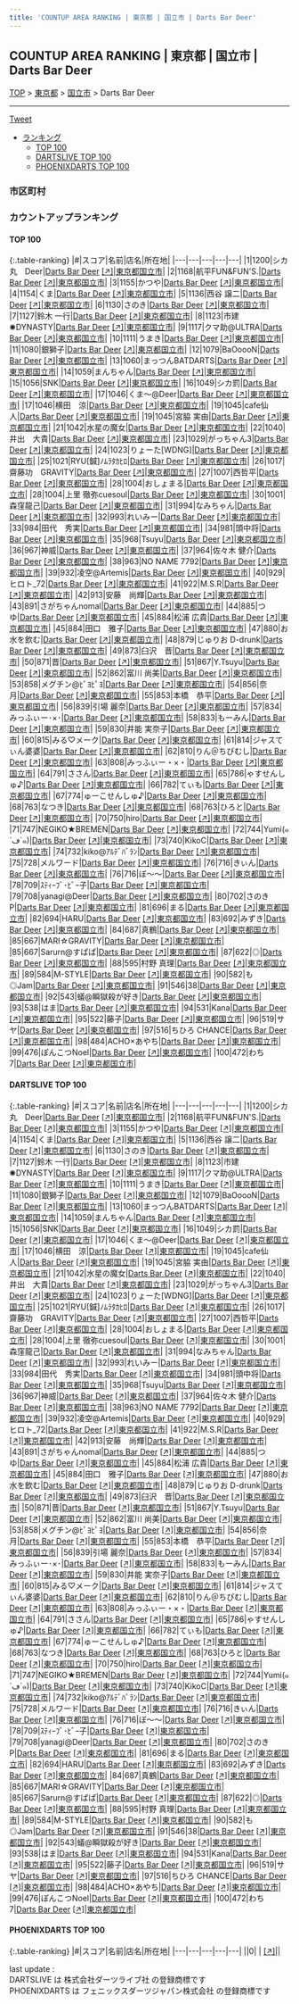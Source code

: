 ```yaml
---
title: 'COUNTUP AREA RANKING | 東京都 | 国立市 | Darts Bar Deer'
---
```

## COUNTUP AREA RANKING | 東京都 | 国立市 | Darts Bar Deer

[TOP](/darts/rank/) > [東京都](/darts/rank/東京都/) > [国立市](/darts/rank/東京都/国立市/) > Darts Bar Deer

___

<a href="https://twitter.com/share?ref_src=twsrc%5Etfw" data-text="COUNTUP AREA RANKING | 東京都国立市Darts Bar Deer" class="twitter-share-button" data-hashtags="DARTSLIVE,PHOENIXDARTS,darts,ダーツ" data-show-count="false">Tweet</a>

* [ランキング](#カウントアップランキング)
    * [TOP 100](#top-100)
    * [DARTSLIVE TOP 100](#dartslive-top-100)
    * [PHOENIXDARTS TOP 100](#phoenixdarts-top-100)

### 市区町村

<ul>

</ul>

### カウントアップランキング

#### TOP 100



{:.table-ranking}
|#|スコア|名前|店名|所在地|
|---|---|---|---|---|
|1|1200|<span class="rank-name-dl">シカ丸　Deer</span>|<a href="/darts/rank/shops/34de61f9b35aaa1928032249b44395af.html">Darts Bar Deer</a> <a href="https://search.dartslive.com/jp/shop/34de61f9b35aaa1928032249b44395af">[↗]</a>|<a href="/darts/rank/東京都/国立市">東京都国立市</a>|
|2|1168|<span class="rank-name-dl">航平FUN&amp;FUN&#x27;S.</span>|<a href="/darts/rank/shops/34de61f9b35aaa1928032249b44395af.html">Darts Bar Deer</a> <a href="https://search.dartslive.com/jp/shop/34de61f9b35aaa1928032249b44395af">[↗]</a>|<a href="/darts/rank/東京都/国立市">東京都国立市</a>|
|3|1155|<span class="rank-name-dl">かつや</span>|<a href="/darts/rank/shops/34de61f9b35aaa1928032249b44395af.html">Darts Bar Deer</a> <a href="https://search.dartslive.com/jp/shop/34de61f9b35aaa1928032249b44395af">[↗]</a>|<a href="/darts/rank/東京都/国立市">東京都国立市</a>|
|4|1154|<span class="rank-name-dl">くま</span>|<a href="/darts/rank/shops/34de61f9b35aaa1928032249b44395af.html">Darts Bar Deer</a> <a href="https://search.dartslive.com/jp/shop/34de61f9b35aaa1928032249b44395af">[↗]</a>|<a href="/darts/rank/東京都/国立市">東京都国立市</a>|
|5|1136|<span class="rank-name-dl">西谷 譲二</span>|<a href="/darts/rank/shops/34de61f9b35aaa1928032249b44395af.html">Darts Bar Deer</a> <a href="https://search.dartslive.com/jp/shop/34de61f9b35aaa1928032249b44395af">[↗]</a>|<a href="/darts/rank/東京都/国立市">東京都国立市</a>|
|6|1130|<span class="rank-name-dl">さのき</span>|<a href="/darts/rank/shops/34de61f9b35aaa1928032249b44395af.html">Darts Bar Deer</a> <a href="https://search.dartslive.com/jp/shop/34de61f9b35aaa1928032249b44395af">[↗]</a>|<a href="/darts/rank/東京都/国立市">東京都国立市</a>|
|7|1127|<span class="rank-name-dl">鈴木 一行</span>|<a href="/darts/rank/shops/34de61f9b35aaa1928032249b44395af.html">Darts Bar Deer</a> <a href="https://search.dartslive.com/jp/shop/34de61f9b35aaa1928032249b44395af">[↗]</a>|<a href="/darts/rank/東京都/国立市">東京都国立市</a>|
|8|1123|<span class="rank-name-dl">市建✺DYNASTY</span>|<a href="/darts/rank/shops/34de61f9b35aaa1928032249b44395af.html">Darts Bar Deer</a> <a href="https://search.dartslive.com/jp/shop/34de61f9b35aaa1928032249b44395af">[↗]</a>|<a href="/darts/rank/東京都/国立市">東京都国立市</a>|
|9|1117|<span class="rank-name-dl">クマ助@ULTRA</span>|<a href="/darts/rank/shops/34de61f9b35aaa1928032249b44395af.html">Darts Bar Deer</a> <a href="https://search.dartslive.com/jp/shop/34de61f9b35aaa1928032249b44395af">[↗]</a>|<a href="/darts/rank/東京都/国立市">東京都国立市</a>|
|10|1111|<span class="rank-name-dl">うまき</span>|<a href="/darts/rank/shops/34de61f9b35aaa1928032249b44395af.html">Darts Bar Deer</a> <a href="https://search.dartslive.com/jp/shop/34de61f9b35aaa1928032249b44395af">[↗]</a>|<a href="/darts/rank/東京都/国立市">東京都国立市</a>|
|11|1080|<span class="rank-name-dl">銀獅子</span>|<a href="/darts/rank/shops/34de61f9b35aaa1928032249b44395af.html">Darts Bar Deer</a> <a href="https://search.dartslive.com/jp/shop/34de61f9b35aaa1928032249b44395af">[↗]</a>|<a href="/darts/rank/東京都/国立市">東京都国立市</a>|
|12|1079|<span class="rank-name-dl">BaOoooN</span>|<a href="/darts/rank/shops/34de61f9b35aaa1928032249b44395af.html">Darts Bar Deer</a> <a href="https://search.dartslive.com/jp/shop/34de61f9b35aaa1928032249b44395af">[↗]</a>|<a href="/darts/rank/東京都/国立市">東京都国立市</a>|
|13|1060|<span class="rank-name-dl">まっつんBATDARTS</span>|<a href="/darts/rank/shops/34de61f9b35aaa1928032249b44395af.html">Darts Bar Deer</a> <a href="https://search.dartslive.com/jp/shop/34de61f9b35aaa1928032249b44395af">[↗]</a>|<a href="/darts/rank/東京都/国立市">東京都国立市</a>|
|14|1059|<span class="rank-name-dl">まんちゃん</span>|<a href="/darts/rank/shops/34de61f9b35aaa1928032249b44395af.html">Darts Bar Deer</a> <a href="https://search.dartslive.com/jp/shop/34de61f9b35aaa1928032249b44395af">[↗]</a>|<a href="/darts/rank/東京都/国立市">東京都国立市</a>|
|15|1056|<span class="rank-name-dl">SNK</span>|<a href="/darts/rank/shops/34de61f9b35aaa1928032249b44395af.html">Darts Bar Deer</a> <a href="https://search.dartslive.com/jp/shop/34de61f9b35aaa1928032249b44395af">[↗]</a>|<a href="/darts/rank/東京都/国立市">東京都国立市</a>|
|16|1049|<span class="rank-name-dl">シカ罰</span>|<a href="/darts/rank/shops/34de61f9b35aaa1928032249b44395af.html">Darts Bar Deer</a> <a href="https://search.dartslive.com/jp/shop/34de61f9b35aaa1928032249b44395af">[↗]</a>|<a href="/darts/rank/東京都/国立市">東京都国立市</a>|
|17|1046|<span class="rank-name-dl">くま〜@Deer</span>|<a href="/darts/rank/shops/34de61f9b35aaa1928032249b44395af.html">Darts Bar Deer</a> <a href="https://search.dartslive.com/jp/shop/34de61f9b35aaa1928032249b44395af">[↗]</a>|<a href="/darts/rank/東京都/国立市">東京都国立市</a>|
|17|1046|<span class="rank-name-dl">横田　涼</span>|<a href="/darts/rank/shops/34de61f9b35aaa1928032249b44395af.html">Darts Bar Deer</a> <a href="https://search.dartslive.com/jp/shop/34de61f9b35aaa1928032249b44395af">[↗]</a>|<a href="/darts/rank/東京都/国立市">東京都国立市</a>|
|19|1045|<span class="rank-name-dl">cafe仙人</span>|<a href="/darts/rank/shops/34de61f9b35aaa1928032249b44395af.html">Darts Bar Deer</a> <a href="https://search.dartslive.com/jp/shop/34de61f9b35aaa1928032249b44395af">[↗]</a>|<a href="/darts/rank/東京都/国立市">東京都国立市</a>|
|19|1045|<span class="rank-name-dl">宮脇 実由</span>|<a href="/darts/rank/shops/34de61f9b35aaa1928032249b44395af.html">Darts Bar Deer</a> <a href="https://search.dartslive.com/jp/shop/34de61f9b35aaa1928032249b44395af">[↗]</a>|<a href="/darts/rank/東京都/国立市">東京都国立市</a>|
|21|1042|<span class="rank-name-dl">水星の魔女</span>|<a href="/darts/rank/shops/34de61f9b35aaa1928032249b44395af.html">Darts Bar Deer</a> <a href="https://search.dartslive.com/jp/shop/34de61f9b35aaa1928032249b44395af">[↗]</a>|<a href="/darts/rank/東京都/国立市">東京都国立市</a>|
|22|1040|<span class="rank-name-dl">井出　大貴</span>|<a href="/darts/rank/shops/34de61f9b35aaa1928032249b44395af.html">Darts Bar Deer</a> <a href="https://search.dartslive.com/jp/shop/34de61f9b35aaa1928032249b44395af">[↗]</a>|<a href="/darts/rank/東京都/国立市">東京都国立市</a>|
|23|1029|<span class="rank-name-dl">がっちゃん3</span>|<a href="/darts/rank/shops/34de61f9b35aaa1928032249b44395af.html">Darts Bar Deer</a> <a href="https://search.dartslive.com/jp/shop/34de61f9b35aaa1928032249b44395af">[↗]</a>|<a href="/darts/rank/東京都/国立市">東京都国立市</a>|
|24|1023|<span class="rank-name-dl">りょーた[WDNG]</span>|<a href="/darts/rank/shops/34de61f9b35aaa1928032249b44395af.html">Darts Bar Deer</a> <a href="https://search.dartslive.com/jp/shop/34de61f9b35aaa1928032249b44395af">[↗]</a>|<a href="/darts/rank/東京都/国立市">東京都国立市</a>|
|25|1021|<span class="rank-name-dl">RYU[鍼]ﾉﾑﾗﾀｶﾋﾛ</span>|<a href="/darts/rank/shops/34de61f9b35aaa1928032249b44395af.html">Darts Bar Deer</a> <a href="https://search.dartslive.com/jp/shop/34de61f9b35aaa1928032249b44395af">[↗]</a>|<a href="/darts/rank/東京都/国立市">東京都国立市</a>|
|26|1017|<span class="rank-name-dl">齋藤功　GRAVITY</span>|<a href="/darts/rank/shops/34de61f9b35aaa1928032249b44395af.html">Darts Bar Deer</a> <a href="https://search.dartslive.com/jp/shop/34de61f9b35aaa1928032249b44395af">[↗]</a>|<a href="/darts/rank/東京都/国立市">東京都国立市</a>|
|27|1007|<span class="rank-name-dl">西哲平</span>|<a href="/darts/rank/shops/34de61f9b35aaa1928032249b44395af.html">Darts Bar Deer</a> <a href="https://search.dartslive.com/jp/shop/34de61f9b35aaa1928032249b44395af">[↗]</a>|<a href="/darts/rank/東京都/国立市">東京都国立市</a>|
|28|1004|<span class="rank-name-dl">おしょまる</span>|<a href="/darts/rank/shops/34de61f9b35aaa1928032249b44395af.html">Darts Bar Deer</a> <a href="https://search.dartslive.com/jp/shop/34de61f9b35aaa1928032249b44395af">[↗]</a>|<a href="/darts/rank/東京都/国立市">東京都国立市</a>|
|28|1004|<span class="rank-name-dl">上里 徹弥cuesoul</span>|<a href="/darts/rank/shops/34de61f9b35aaa1928032249b44395af.html">Darts Bar Deer</a> <a href="https://search.dartslive.com/jp/shop/34de61f9b35aaa1928032249b44395af">[↗]</a>|<a href="/darts/rank/東京都/国立市">東京都国立市</a>|
|30|1001|<span class="rank-name-dl">森窪龍己</span>|<a href="/darts/rank/shops/34de61f9b35aaa1928032249b44395af.html">Darts Bar Deer</a> <a href="https://search.dartslive.com/jp/shop/34de61f9b35aaa1928032249b44395af">[↗]</a>|<a href="/darts/rank/東京都/国立市">東京都国立市</a>|
|31|994|<span class="rank-name-dl">なみちゃん</span>|<a href="/darts/rank/shops/34de61f9b35aaa1928032249b44395af.html">Darts Bar Deer</a> <a href="https://search.dartslive.com/jp/shop/34de61f9b35aaa1928032249b44395af">[↗]</a>|<a href="/darts/rank/東京都/国立市">東京都国立市</a>|
|32|993|<span class="rank-name-dl">れいみー</span>|<a href="/darts/rank/shops/34de61f9b35aaa1928032249b44395af.html">Darts Bar Deer</a> <a href="https://search.dartslive.com/jp/shop/34de61f9b35aaa1928032249b44395af">[↗]</a>|<a href="/darts/rank/東京都/国立市">東京都国立市</a>|
|33|984|<span class="rank-name-dl">田代　秀実</span>|<a href="/darts/rank/shops/34de61f9b35aaa1928032249b44395af.html">Darts Bar Deer</a> <a href="https://search.dartslive.com/jp/shop/34de61f9b35aaa1928032249b44395af">[↗]</a>|<a href="/darts/rank/東京都/国立市">東京都国立市</a>|
|34|981|<span class="rank-name-dl">頭中将</span>|<a href="/darts/rank/shops/34de61f9b35aaa1928032249b44395af.html">Darts Bar Deer</a> <a href="https://search.dartslive.com/jp/shop/34de61f9b35aaa1928032249b44395af">[↗]</a>|<a href="/darts/rank/東京都/国立市">東京都国立市</a>|
|35|968|<span class="rank-name-dl">Tsuyu</span>|<a href="/darts/rank/shops/34de61f9b35aaa1928032249b44395af.html">Darts Bar Deer</a> <a href="https://search.dartslive.com/jp/shop/34de61f9b35aaa1928032249b44395af">[↗]</a>|<a href="/darts/rank/東京都/国立市">東京都国立市</a>|
|36|967|<span class="rank-name-dl">神威</span>|<a href="/darts/rank/shops/34de61f9b35aaa1928032249b44395af.html">Darts Bar Deer</a> <a href="https://search.dartslive.com/jp/shop/34de61f9b35aaa1928032249b44395af">[↗]</a>|<a href="/darts/rank/東京都/国立市">東京都国立市</a>|
|37|964|<span class="rank-name-dl">佐々木 健介</span>|<a href="/darts/rank/shops/34de61f9b35aaa1928032249b44395af.html">Darts Bar Deer</a> <a href="https://search.dartslive.com/jp/shop/34de61f9b35aaa1928032249b44395af">[↗]</a>|<a href="/darts/rank/東京都/国立市">東京都国立市</a>|
|38|963|<span class="rank-name-dl">NO NAME 7792</span>|<a href="/darts/rank/shops/34de61f9b35aaa1928032249b44395af.html">Darts Bar Deer</a> <a href="https://search.dartslive.com/jp/shop/34de61f9b35aaa1928032249b44395af">[↗]</a>|<a href="/darts/rank/東京都/国立市">東京都国立市</a>|
|39|932|<span class="rank-name-dl">凌空@Artemis</span>|<a href="/darts/rank/shops/34de61f9b35aaa1928032249b44395af.html">Darts Bar Deer</a> <a href="https://search.dartslive.com/jp/shop/34de61f9b35aaa1928032249b44395af">[↗]</a>|<a href="/darts/rank/東京都/国立市">東京都国立市</a>|
|40|929|<span class="rank-name-dl">ヒロト_72</span>|<a href="/darts/rank/shops/34de61f9b35aaa1928032249b44395af.html">Darts Bar Deer</a> <a href="https://search.dartslive.com/jp/shop/34de61f9b35aaa1928032249b44395af">[↗]</a>|<a href="/darts/rank/東京都/国立市">東京都国立市</a>|
|41|922|<span class="rank-name-dl">M.S.R</span>|<a href="/darts/rank/shops/34de61f9b35aaa1928032249b44395af.html">Darts Bar Deer</a> <a href="https://search.dartslive.com/jp/shop/34de61f9b35aaa1928032249b44395af">[↗]</a>|<a href="/darts/rank/東京都/国立市">東京都国立市</a>|
|42|913|<span class="rank-name-dl">安藤　尚輝</span>|<a href="/darts/rank/shops/34de61f9b35aaa1928032249b44395af.html">Darts Bar Deer</a> <a href="https://search.dartslive.com/jp/shop/34de61f9b35aaa1928032249b44395af">[↗]</a>|<a href="/darts/rank/東京都/国立市">東京都国立市</a>|
|43|891|<span class="rank-name-dl">さがちゃんnomal</span>|<a href="/darts/rank/shops/34de61f9b35aaa1928032249b44395af.html">Darts Bar Deer</a> <a href="https://search.dartslive.com/jp/shop/34de61f9b35aaa1928032249b44395af">[↗]</a>|<a href="/darts/rank/東京都/国立市">東京都国立市</a>|
|44|885|<span class="rank-name-dl">つゆ</span>|<a href="/darts/rank/shops/34de61f9b35aaa1928032249b44395af.html">Darts Bar Deer</a> <a href="https://search.dartslive.com/jp/shop/34de61f9b35aaa1928032249b44395af">[↗]</a>|<a href="/darts/rank/東京都/国立市">東京都国立市</a>|
|45|884|<span class="rank-name-dl">松浦 広貴</span>|<a href="/darts/rank/shops/34de61f9b35aaa1928032249b44395af.html">Darts Bar Deer</a> <a href="https://search.dartslive.com/jp/shop/34de61f9b35aaa1928032249b44395af">[↗]</a>|<a href="/darts/rank/東京都/国立市">東京都国立市</a>|
|45|884|<span class="rank-name-dl">田口　雅子</span>|<a href="/darts/rank/shops/34de61f9b35aaa1928032249b44395af.html">Darts Bar Deer</a> <a href="https://search.dartslive.com/jp/shop/34de61f9b35aaa1928032249b44395af">[↗]</a>|<a href="/darts/rank/東京都/国立市">東京都国立市</a>|
|47|880|<span class="rank-name-dl">お水を飲む</span>|<a href="/darts/rank/shops/34de61f9b35aaa1928032249b44395af.html">Darts Bar Deer</a> <a href="https://search.dartslive.com/jp/shop/34de61f9b35aaa1928032249b44395af">[↗]</a>|<a href="/darts/rank/東京都/国立市">東京都国立市</a>|
|48|879|<span class="rank-name-dl">じゅりお D-drunk</span>|<a href="/darts/rank/shops/34de61f9b35aaa1928032249b44395af.html">Darts Bar Deer</a> <a href="https://search.dartslive.com/jp/shop/34de61f9b35aaa1928032249b44395af">[↗]</a>|<a href="/darts/rank/東京都/国立市">東京都国立市</a>|
|49|873|<span class="rank-name-dl">臼沢　晋</span>|<a href="/darts/rank/shops/34de61f9b35aaa1928032249b44395af.html">Darts Bar Deer</a> <a href="https://search.dartslive.com/jp/shop/34de61f9b35aaa1928032249b44395af">[↗]</a>|<a href="/darts/rank/東京都/国立市">東京都国立市</a>|
|50|871|<span class="rank-name-dl">晋</span>|<a href="/darts/rank/shops/34de61f9b35aaa1928032249b44395af.html">Darts Bar Deer</a> <a href="https://search.dartslive.com/jp/shop/34de61f9b35aaa1928032249b44395af">[↗]</a>|<a href="/darts/rank/東京都/国立市">東京都国立市</a>|
|51|867|<span class="rank-name-dl">Y.Tsuyu</span>|<a href="/darts/rank/shops/34de61f9b35aaa1928032249b44395af.html">Darts Bar Deer</a> <a href="https://search.dartslive.com/jp/shop/34de61f9b35aaa1928032249b44395af">[↗]</a>|<a href="/darts/rank/東京都/国立市">東京都国立市</a>|
|52|862|<span class="rank-name-dl">富川 尚美</span>|<a href="/darts/rank/shops/34de61f9b35aaa1928032249b44395af.html">Darts Bar Deer</a> <a href="https://search.dartslive.com/jp/shop/34de61f9b35aaa1928032249b44395af">[↗]</a>|<a href="/darts/rank/東京都/国立市">東京都国立市</a>|
|53|858|<span class="rank-name-dl">メグチン@ﾋﾟﾖﾋﾟﾖ</span>|<a href="/darts/rank/shops/34de61f9b35aaa1928032249b44395af.html">Darts Bar Deer</a> <a href="https://search.dartslive.com/jp/shop/34de61f9b35aaa1928032249b44395af">[↗]</a>|<a href="/darts/rank/東京都/国立市">東京都国立市</a>|
|54|856|<span class="rank-name-dl">奈月</span>|<a href="/darts/rank/shops/34de61f9b35aaa1928032249b44395af.html">Darts Bar Deer</a> <a href="https://search.dartslive.com/jp/shop/34de61f9b35aaa1928032249b44395af">[↗]</a>|<a href="/darts/rank/東京都/国立市">東京都国立市</a>|
|55|853|<span class="rank-name-dl">本橋　恭平</span>|<a href="/darts/rank/shops/34de61f9b35aaa1928032249b44395af.html">Darts Bar Deer</a> <a href="https://search.dartslive.com/jp/shop/34de61f9b35aaa1928032249b44395af">[↗]</a>|<a href="/darts/rank/東京都/国立市">東京都国立市</a>|
|56|839|<span class="rank-name-dl">引場 麗奈</span>|<a href="/darts/rank/shops/34de61f9b35aaa1928032249b44395af.html">Darts Bar Deer</a> <a href="https://search.dartslive.com/jp/shop/34de61f9b35aaa1928032249b44395af">[↗]</a>|<a href="/darts/rank/東京都/国立市">東京都国立市</a>|
|57|834|<span class="rank-name-dl">みっふぃー･×･</span>|<a href="/darts/rank/shops/34de61f9b35aaa1928032249b44395af.html">Darts Bar Deer</a> <a href="https://search.dartslive.com/jp/shop/34de61f9b35aaa1928032249b44395af">[↗]</a>|<a href="/darts/rank/東京都/国立市">東京都国立市</a>|
|58|833|<span class="rank-name-dl">もーみん</span>|<a href="/darts/rank/shops/34de61f9b35aaa1928032249b44395af.html">Darts Bar Deer</a> <a href="https://search.dartslive.com/jp/shop/34de61f9b35aaa1928032249b44395af">[↗]</a>|<a href="/darts/rank/東京都/国立市">東京都国立市</a>|
|59|830|<span class="rank-name-dl">井能 実奈子</span>|<a href="/darts/rank/shops/34de61f9b35aaa1928032249b44395af.html">Darts Bar Deer</a> <a href="https://search.dartslive.com/jp/shop/34de61f9b35aaa1928032249b44395af">[↗]</a>|<a href="/darts/rank/東京都/国立市">東京都国立市</a>|
|60|815|<span class="rank-name-dl">みる♡メーク</span>|<a href="/darts/rank/shops/34de61f9b35aaa1928032249b44395af.html">Darts Bar Deer</a> <a href="https://search.dartslive.com/jp/shop/34de61f9b35aaa1928032249b44395af">[↗]</a>|<a href="/darts/rank/東京都/国立市">東京都国立市</a>|
|61|814|<span class="rank-name-dl">ジャスてぃん婆婆</span>|<a href="/darts/rank/shops/34de61f9b35aaa1928032249b44395af.html">Darts Bar Deer</a> <a href="https://search.dartslive.com/jp/shop/34de61f9b35aaa1928032249b44395af">[↗]</a>|<a href="/darts/rank/東京都/国立市">東京都国立市</a>|
|62|810|<span class="rank-name-dl">りん＠ちびむし</span>|<a href="/darts/rank/shops/34de61f9b35aaa1928032249b44395af.html">Darts Bar Deer</a> <a href="https://search.dartslive.com/jp/shop/34de61f9b35aaa1928032249b44395af">[↗]</a>|<a href="/darts/rank/東京都/国立市">東京都国立市</a>|
|63|808|<span class="rank-name-dl">みっふぃー・×・</span>|<a href="/darts/rank/shops/34de61f9b35aaa1928032249b44395af.html">Darts Bar Deer</a> <a href="https://search.dartslive.com/jp/shop/34de61f9b35aaa1928032249b44395af">[↗]</a>|<a href="/darts/rank/東京都/国立市">東京都国立市</a>|
|64|791|<span class="rank-name-dl">ささん</span>|<a href="/darts/rank/shops/34de61f9b35aaa1928032249b44395af.html">Darts Bar Deer</a> <a href="https://search.dartslive.com/jp/shop/34de61f9b35aaa1928032249b44395af">[↗]</a>|<a href="/darts/rank/東京都/国立市">東京都国立市</a>|
|65|786|<span class="rank-name-dl">ゃすせんしゅ♪</span>|<a href="/darts/rank/shops/34de61f9b35aaa1928032249b44395af.html">Darts Bar Deer</a> <a href="https://search.dartslive.com/jp/shop/34de61f9b35aaa1928032249b44395af">[↗]</a>|<a href="/darts/rank/東京都/国立市">東京都国立市</a>|
|66|782|<span class="rank-name-dl">てぃも</span>|<a href="/darts/rank/shops/34de61f9b35aaa1928032249b44395af.html">Darts Bar Deer</a> <a href="https://search.dartslive.com/jp/shop/34de61f9b35aaa1928032249b44395af">[↗]</a>|<a href="/darts/rank/東京都/国立市">東京都国立市</a>|
|67|774|<span class="rank-name-dl">ゅーこせんしゅ♪</span>|<a href="/darts/rank/shops/34de61f9b35aaa1928032249b44395af.html">Darts Bar Deer</a> <a href="https://search.dartslive.com/jp/shop/34de61f9b35aaa1928032249b44395af">[↗]</a>|<a href="/darts/rank/東京都/国立市">東京都国立市</a>|
|68|763|<span class="rank-name-dl">なつき</span>|<a href="/darts/rank/shops/34de61f9b35aaa1928032249b44395af.html">Darts Bar Deer</a> <a href="https://search.dartslive.com/jp/shop/34de61f9b35aaa1928032249b44395af">[↗]</a>|<a href="/darts/rank/東京都/国立市">東京都国立市</a>|
|68|763|<span class="rank-name-dl">ひろと</span>|<a href="/darts/rank/shops/34de61f9b35aaa1928032249b44395af.html">Darts Bar Deer</a> <a href="https://search.dartslive.com/jp/shop/34de61f9b35aaa1928032249b44395af">[↗]</a>|<a href="/darts/rank/東京都/国立市">東京都国立市</a>|
|70|750|<span class="rank-name-dl">hiro</span>|<a href="/darts/rank/shops/34de61f9b35aaa1928032249b44395af.html">Darts Bar Deer</a> <a href="https://search.dartslive.com/jp/shop/34de61f9b35aaa1928032249b44395af">[↗]</a>|<a href="/darts/rank/東京都/国立市">東京都国立市</a>|
|71|747|<span class="rank-name-dl">NEGIKO★BREMEN</span>|<a href="/darts/rank/shops/34de61f9b35aaa1928032249b44395af.html">Darts Bar Deer</a> <a href="https://search.dartslive.com/jp/shop/34de61f9b35aaa1928032249b44395af">[↗]</a>|<a href="/darts/rank/東京都/国立市">東京都国立市</a>|
|72|744|<span class="rank-name-dl">Yumi(๑´ڡ`๑)</span>|<a href="/darts/rank/shops/34de61f9b35aaa1928032249b44395af.html">Darts Bar Deer</a> <a href="https://search.dartslive.com/jp/shop/34de61f9b35aaa1928032249b44395af">[↗]</a>|<a href="/darts/rank/東京都/国立市">東京都国立市</a>|
|73|740|<span class="rank-name-dl">KikoC</span>|<a href="/darts/rank/shops/34de61f9b35aaa1928032249b44395af.html">Darts Bar Deer</a> <a href="https://search.dartslive.com/jp/shop/34de61f9b35aaa1928032249b44395af">[↗]</a>|<a href="/darts/rank/東京都/国立市">東京都国立市</a>|
|74|732|<span class="rank-name-dl">kiko@ｱﾙﾃﾞﾊﾞﾗﾝ</span>|<a href="/darts/rank/shops/34de61f9b35aaa1928032249b44395af.html">Darts Bar Deer</a> <a href="https://search.dartslive.com/jp/shop/34de61f9b35aaa1928032249b44395af">[↗]</a>|<a href="/darts/rank/東京都/国立市">東京都国立市</a>|
|75|728|<span class="rank-name-dl">メルワード</span>|<a href="/darts/rank/shops/34de61f9b35aaa1928032249b44395af.html">Darts Bar Deer</a> <a href="https://search.dartslive.com/jp/shop/34de61f9b35aaa1928032249b44395af">[↗]</a>|<a href="/darts/rank/東京都/国立市">東京都国立市</a>|
|76|716|<span class="rank-name-dl">きぃん</span>|<a href="/darts/rank/shops/34de61f9b35aaa1928032249b44395af.html">Darts Bar Deer</a> <a href="https://search.dartslive.com/jp/shop/34de61f9b35aaa1928032249b44395af">[↗]</a>|<a href="/darts/rank/東京都/国立市">東京都国立市</a>|
|76|716|<span class="rank-name-dl">ぼ～～</span>|<a href="/darts/rank/shops/34de61f9b35aaa1928032249b44395af.html">Darts Bar Deer</a> <a href="https://search.dartslive.com/jp/shop/34de61f9b35aaa1928032249b44395af">[↗]</a>|<a href="/darts/rank/東京都/国立市">東京都国立市</a>|
|78|709|<span class="rank-name-dl">ｽﾃｨｰﾌﾞ･ﾋﾞｰ子</span>|<a href="/darts/rank/shops/34de61f9b35aaa1928032249b44395af.html">Darts Bar Deer</a> <a href="https://search.dartslive.com/jp/shop/34de61f9b35aaa1928032249b44395af">[↗]</a>|<a href="/darts/rank/東京都/国立市">東京都国立市</a>|
|79|708|<span class="rank-name-dl">yanagi@Deer</span>|<a href="/darts/rank/shops/34de61f9b35aaa1928032249b44395af.html">Darts Bar Deer</a> <a href="https://search.dartslive.com/jp/shop/34de61f9b35aaa1928032249b44395af">[↗]</a>|<a href="/darts/rank/東京都/国立市">東京都国立市</a>|
|80|702|<span class="rank-name-dl">さのきP</span>|<a href="/darts/rank/shops/34de61f9b35aaa1928032249b44395af.html">Darts Bar Deer</a> <a href="https://search.dartslive.com/jp/shop/34de61f9b35aaa1928032249b44395af">[↗]</a>|<a href="/darts/rank/東京都/国立市">東京都国立市</a>|
|81|696|<span class="rank-name-dl">まる</span>|<a href="/darts/rank/shops/34de61f9b35aaa1928032249b44395af.html">Darts Bar Deer</a> <a href="https://search.dartslive.com/jp/shop/34de61f9b35aaa1928032249b44395af">[↗]</a>|<a href="/darts/rank/東京都/国立市">東京都国立市</a>|
|82|694|<span class="rank-name-dl">HARU</span>|<a href="/darts/rank/shops/34de61f9b35aaa1928032249b44395af.html">Darts Bar Deer</a> <a href="https://search.dartslive.com/jp/shop/34de61f9b35aaa1928032249b44395af">[↗]</a>|<a href="/darts/rank/東京都/国立市">東京都国立市</a>|
|83|692|<span class="rank-name-dl">みずき</span>|<a href="/darts/rank/shops/34de61f9b35aaa1928032249b44395af.html">Darts Bar Deer</a> <a href="https://search.dartslive.com/jp/shop/34de61f9b35aaa1928032249b44395af">[↗]</a>|<a href="/darts/rank/東京都/国立市">東京都国立市</a>|
|84|687|<span class="rank-name-dl">真鶴</span>|<a href="/darts/rank/shops/34de61f9b35aaa1928032249b44395af.html">Darts Bar Deer</a> <a href="https://search.dartslive.com/jp/shop/34de61f9b35aaa1928032249b44395af">[↗]</a>|<a href="/darts/rank/東京都/国立市">東京都国立市</a>|
|85|667|<span class="rank-name-dl">MARI☆GRAVITY</span>|<a href="/darts/rank/shops/34de61f9b35aaa1928032249b44395af.html">Darts Bar Deer</a> <a href="https://search.dartslive.com/jp/shop/34de61f9b35aaa1928032249b44395af">[↗]</a>|<a href="/darts/rank/東京都/国立市">東京都国立市</a>|
|85|667|<span class="rank-name-dl">Sarurn@すぱぱ</span>|<a href="/darts/rank/shops/34de61f9b35aaa1928032249b44395af.html">Darts Bar Deer</a> <a href="https://search.dartslive.com/jp/shop/34de61f9b35aaa1928032249b44395af">[↗]</a>|<a href="/darts/rank/東京都/国立市">東京都国立市</a>|
|87|622|<span class="rank-name-dl">◎</span>|<a href="/darts/rank/shops/34de61f9b35aaa1928032249b44395af.html">Darts Bar Deer</a> <a href="https://search.dartslive.com/jp/shop/34de61f9b35aaa1928032249b44395af">[↗]</a>|<a href="/darts/rank/東京都/国立市">東京都国立市</a>|
|88|595|<span class="rank-name-dl">村野 真理</span>|<a href="/darts/rank/shops/34de61f9b35aaa1928032249b44395af.html">Darts Bar Deer</a> <a href="https://search.dartslive.com/jp/shop/34de61f9b35aaa1928032249b44395af">[↗]</a>|<a href="/darts/rank/東京都/国立市">東京都国立市</a>|
|89|584|<span class="rank-name-dl">M-STYLE</span>|<a href="/darts/rank/shops/34de61f9b35aaa1928032249b44395af.html">Darts Bar Deer</a> <a href="https://search.dartslive.com/jp/shop/34de61f9b35aaa1928032249b44395af">[↗]</a>|<a href="/darts/rank/東京都/国立市">東京都国立市</a>|
|90|582|<span class="rank-name-dl">も◎Jam</span>|<a href="/darts/rank/shops/34de61f9b35aaa1928032249b44395af.html">Darts Bar Deer</a> <a href="https://search.dartslive.com/jp/shop/34de61f9b35aaa1928032249b44395af">[↗]</a>|<a href="/darts/rank/東京都/国立市">東京都国立市</a>|
|91|546|<span class="rank-name-dl">38</span>|<a href="/darts/rank/shops/34de61f9b35aaa1928032249b44395af.html">Darts Bar Deer</a> <a href="https://search.dartslive.com/jp/shop/34de61f9b35aaa1928032249b44395af">[↗]</a>|<a href="/darts/rank/東京都/国立市">東京都国立市</a>|
|92|543|<span class="rank-name-dl">蟻@瞬獄殺が好き</span>|<a href="/darts/rank/shops/34de61f9b35aaa1928032249b44395af.html">Darts Bar Deer</a> <a href="https://search.dartslive.com/jp/shop/34de61f9b35aaa1928032249b44395af">[↗]</a>|<a href="/darts/rank/東京都/国立市">東京都国立市</a>|
|93|538|<span class="rank-name-dl">はま</span>|<a href="/darts/rank/shops/34de61f9b35aaa1928032249b44395af.html">Darts Bar Deer</a> <a href="https://search.dartslive.com/jp/shop/34de61f9b35aaa1928032249b44395af">[↗]</a>|<a href="/darts/rank/東京都/国立市">東京都国立市</a>|
|94|531|<span class="rank-name-dl">Kana</span>|<a href="/darts/rank/shops/34de61f9b35aaa1928032249b44395af.html">Darts Bar Deer</a> <a href="https://search.dartslive.com/jp/shop/34de61f9b35aaa1928032249b44395af">[↗]</a>|<a href="/darts/rank/東京都/国立市">東京都国立市</a>|
|95|522|<span class="rank-name-dl">藤子</span>|<a href="/darts/rank/shops/34de61f9b35aaa1928032249b44395af.html">Darts Bar Deer</a> <a href="https://search.dartslive.com/jp/shop/34de61f9b35aaa1928032249b44395af">[↗]</a>|<a href="/darts/rank/東京都/国立市">東京都国立市</a>|
|96|519|<span class="rank-name-dl">サヤ</span>|<a href="/darts/rank/shops/34de61f9b35aaa1928032249b44395af.html">Darts Bar Deer</a> <a href="https://search.dartslive.com/jp/shop/34de61f9b35aaa1928032249b44395af">[↗]</a>|<a href="/darts/rank/東京都/国立市">東京都国立市</a>|
|97|516|<span class="rank-name-dl">ちひろ CHANCE</span>|<a href="/darts/rank/shops/34de61f9b35aaa1928032249b44395af.html">Darts Bar Deer</a> <a href="https://search.dartslive.com/jp/shop/34de61f9b35aaa1928032249b44395af">[↗]</a>|<a href="/darts/rank/東京都/国立市">東京都国立市</a>|
|98|484|<span class="rank-name-dl">ACHO×あやち</span>|<a href="/darts/rank/shops/34de61f9b35aaa1928032249b44395af.html">Darts Bar Deer</a> <a href="https://search.dartslive.com/jp/shop/34de61f9b35aaa1928032249b44395af">[↗]</a>|<a href="/darts/rank/東京都/国立市">東京都国立市</a>|
|99|476|<span class="rank-name-dl">ぽんこつNoel</span>|<a href="/darts/rank/shops/34de61f9b35aaa1928032249b44395af.html">Darts Bar Deer</a> <a href="https://search.dartslive.com/jp/shop/34de61f9b35aaa1928032249b44395af">[↗]</a>|<a href="/darts/rank/東京都/国立市">東京都国立市</a>|
|100|472|<span class="rank-name-dl">わち7</span>|<a href="/darts/rank/shops/34de61f9b35aaa1928032249b44395af.html">Darts Bar Deer</a> <a href="https://search.dartslive.com/jp/shop/34de61f9b35aaa1928032249b44395af">[↗]</a>|<a href="/darts/rank/東京都/国立市">東京都国立市</a>|


#### DARTSLIVE TOP 100



{:.table-ranking}
|#|スコア|名前|店名|所在地|
|---|---|---|---|---|
|1|1200|<span class="rank-name-dl">シカ丸　Deer</span>|<a href="/darts/rank/shops/34de61f9b35aaa1928032249b44395af.html">Darts Bar Deer</a> <a href="https://search.dartslive.com/jp/shop/34de61f9b35aaa1928032249b44395af">[↗]</a>|<a href="/darts/rank/東京都/国立市">東京都国立市</a>|
|2|1168|<span class="rank-name-dl">航平FUN&amp;FUN&#x27;S.</span>|<a href="/darts/rank/shops/34de61f9b35aaa1928032249b44395af.html">Darts Bar Deer</a> <a href="https://search.dartslive.com/jp/shop/34de61f9b35aaa1928032249b44395af">[↗]</a>|<a href="/darts/rank/東京都/国立市">東京都国立市</a>|
|3|1155|<span class="rank-name-dl">かつや</span>|<a href="/darts/rank/shops/34de61f9b35aaa1928032249b44395af.html">Darts Bar Deer</a> <a href="https://search.dartslive.com/jp/shop/34de61f9b35aaa1928032249b44395af">[↗]</a>|<a href="/darts/rank/東京都/国立市">東京都国立市</a>|
|4|1154|<span class="rank-name-dl">くま</span>|<a href="/darts/rank/shops/34de61f9b35aaa1928032249b44395af.html">Darts Bar Deer</a> <a href="https://search.dartslive.com/jp/shop/34de61f9b35aaa1928032249b44395af">[↗]</a>|<a href="/darts/rank/東京都/国立市">東京都国立市</a>|
|5|1136|<span class="rank-name-dl">西谷 譲二</span>|<a href="/darts/rank/shops/34de61f9b35aaa1928032249b44395af.html">Darts Bar Deer</a> <a href="https://search.dartslive.com/jp/shop/34de61f9b35aaa1928032249b44395af">[↗]</a>|<a href="/darts/rank/東京都/国立市">東京都国立市</a>|
|6|1130|<span class="rank-name-dl">さのき</span>|<a href="/darts/rank/shops/34de61f9b35aaa1928032249b44395af.html">Darts Bar Deer</a> <a href="https://search.dartslive.com/jp/shop/34de61f9b35aaa1928032249b44395af">[↗]</a>|<a href="/darts/rank/東京都/国立市">東京都国立市</a>|
|7|1127|<span class="rank-name-dl">鈴木 一行</span>|<a href="/darts/rank/shops/34de61f9b35aaa1928032249b44395af.html">Darts Bar Deer</a> <a href="https://search.dartslive.com/jp/shop/34de61f9b35aaa1928032249b44395af">[↗]</a>|<a href="/darts/rank/東京都/国立市">東京都国立市</a>|
|8|1123|<span class="rank-name-dl">市建✺DYNASTY</span>|<a href="/darts/rank/shops/34de61f9b35aaa1928032249b44395af.html">Darts Bar Deer</a> <a href="https://search.dartslive.com/jp/shop/34de61f9b35aaa1928032249b44395af">[↗]</a>|<a href="/darts/rank/東京都/国立市">東京都国立市</a>|
|9|1117|<span class="rank-name-dl">クマ助@ULTRA</span>|<a href="/darts/rank/shops/34de61f9b35aaa1928032249b44395af.html">Darts Bar Deer</a> <a href="https://search.dartslive.com/jp/shop/34de61f9b35aaa1928032249b44395af">[↗]</a>|<a href="/darts/rank/東京都/国立市">東京都国立市</a>|
|10|1111|<span class="rank-name-dl">うまき</span>|<a href="/darts/rank/shops/34de61f9b35aaa1928032249b44395af.html">Darts Bar Deer</a> <a href="https://search.dartslive.com/jp/shop/34de61f9b35aaa1928032249b44395af">[↗]</a>|<a href="/darts/rank/東京都/国立市">東京都国立市</a>|
|11|1080|<span class="rank-name-dl">銀獅子</span>|<a href="/darts/rank/shops/34de61f9b35aaa1928032249b44395af.html">Darts Bar Deer</a> <a href="https://search.dartslive.com/jp/shop/34de61f9b35aaa1928032249b44395af">[↗]</a>|<a href="/darts/rank/東京都/国立市">東京都国立市</a>|
|12|1079|<span class="rank-name-dl">BaOoooN</span>|<a href="/darts/rank/shops/34de61f9b35aaa1928032249b44395af.html">Darts Bar Deer</a> <a href="https://search.dartslive.com/jp/shop/34de61f9b35aaa1928032249b44395af">[↗]</a>|<a href="/darts/rank/東京都/国立市">東京都国立市</a>|
|13|1060|<span class="rank-name-dl">まっつんBATDARTS</span>|<a href="/darts/rank/shops/34de61f9b35aaa1928032249b44395af.html">Darts Bar Deer</a> <a href="https://search.dartslive.com/jp/shop/34de61f9b35aaa1928032249b44395af">[↗]</a>|<a href="/darts/rank/東京都/国立市">東京都国立市</a>|
|14|1059|<span class="rank-name-dl">まんちゃん</span>|<a href="/darts/rank/shops/34de61f9b35aaa1928032249b44395af.html">Darts Bar Deer</a> <a href="https://search.dartslive.com/jp/shop/34de61f9b35aaa1928032249b44395af">[↗]</a>|<a href="/darts/rank/東京都/国立市">東京都国立市</a>|
|15|1056|<span class="rank-name-dl">SNK</span>|<a href="/darts/rank/shops/34de61f9b35aaa1928032249b44395af.html">Darts Bar Deer</a> <a href="https://search.dartslive.com/jp/shop/34de61f9b35aaa1928032249b44395af">[↗]</a>|<a href="/darts/rank/東京都/国立市">東京都国立市</a>|
|16|1049|<span class="rank-name-dl">シカ罰</span>|<a href="/darts/rank/shops/34de61f9b35aaa1928032249b44395af.html">Darts Bar Deer</a> <a href="https://search.dartslive.com/jp/shop/34de61f9b35aaa1928032249b44395af">[↗]</a>|<a href="/darts/rank/東京都/国立市">東京都国立市</a>|
|17|1046|<span class="rank-name-dl">くま〜@Deer</span>|<a href="/darts/rank/shops/34de61f9b35aaa1928032249b44395af.html">Darts Bar Deer</a> <a href="https://search.dartslive.com/jp/shop/34de61f9b35aaa1928032249b44395af">[↗]</a>|<a href="/darts/rank/東京都/国立市">東京都国立市</a>|
|17|1046|<span class="rank-name-dl">横田　涼</span>|<a href="/darts/rank/shops/34de61f9b35aaa1928032249b44395af.html">Darts Bar Deer</a> <a href="https://search.dartslive.com/jp/shop/34de61f9b35aaa1928032249b44395af">[↗]</a>|<a href="/darts/rank/東京都/国立市">東京都国立市</a>|
|19|1045|<span class="rank-name-dl">cafe仙人</span>|<a href="/darts/rank/shops/34de61f9b35aaa1928032249b44395af.html">Darts Bar Deer</a> <a href="https://search.dartslive.com/jp/shop/34de61f9b35aaa1928032249b44395af">[↗]</a>|<a href="/darts/rank/東京都/国立市">東京都国立市</a>|
|19|1045|<span class="rank-name-dl">宮脇 実由</span>|<a href="/darts/rank/shops/34de61f9b35aaa1928032249b44395af.html">Darts Bar Deer</a> <a href="https://search.dartslive.com/jp/shop/34de61f9b35aaa1928032249b44395af">[↗]</a>|<a href="/darts/rank/東京都/国立市">東京都国立市</a>|
|21|1042|<span class="rank-name-dl">水星の魔女</span>|<a href="/darts/rank/shops/34de61f9b35aaa1928032249b44395af.html">Darts Bar Deer</a> <a href="https://search.dartslive.com/jp/shop/34de61f9b35aaa1928032249b44395af">[↗]</a>|<a href="/darts/rank/東京都/国立市">東京都国立市</a>|
|22|1040|<span class="rank-name-dl">井出　大貴</span>|<a href="/darts/rank/shops/34de61f9b35aaa1928032249b44395af.html">Darts Bar Deer</a> <a href="https://search.dartslive.com/jp/shop/34de61f9b35aaa1928032249b44395af">[↗]</a>|<a href="/darts/rank/東京都/国立市">東京都国立市</a>|
|23|1029|<span class="rank-name-dl">がっちゃん3</span>|<a href="/darts/rank/shops/34de61f9b35aaa1928032249b44395af.html">Darts Bar Deer</a> <a href="https://search.dartslive.com/jp/shop/34de61f9b35aaa1928032249b44395af">[↗]</a>|<a href="/darts/rank/東京都/国立市">東京都国立市</a>|
|24|1023|<span class="rank-name-dl">りょーた[WDNG]</span>|<a href="/darts/rank/shops/34de61f9b35aaa1928032249b44395af.html">Darts Bar Deer</a> <a href="https://search.dartslive.com/jp/shop/34de61f9b35aaa1928032249b44395af">[↗]</a>|<a href="/darts/rank/東京都/国立市">東京都国立市</a>|
|25|1021|<span class="rank-name-dl">RYU[鍼]ﾉﾑﾗﾀｶﾋﾛ</span>|<a href="/darts/rank/shops/34de61f9b35aaa1928032249b44395af.html">Darts Bar Deer</a> <a href="https://search.dartslive.com/jp/shop/34de61f9b35aaa1928032249b44395af">[↗]</a>|<a href="/darts/rank/東京都/国立市">東京都国立市</a>|
|26|1017|<span class="rank-name-dl">齋藤功　GRAVITY</span>|<a href="/darts/rank/shops/34de61f9b35aaa1928032249b44395af.html">Darts Bar Deer</a> <a href="https://search.dartslive.com/jp/shop/34de61f9b35aaa1928032249b44395af">[↗]</a>|<a href="/darts/rank/東京都/国立市">東京都国立市</a>|
|27|1007|<span class="rank-name-dl">西哲平</span>|<a href="/darts/rank/shops/34de61f9b35aaa1928032249b44395af.html">Darts Bar Deer</a> <a href="https://search.dartslive.com/jp/shop/34de61f9b35aaa1928032249b44395af">[↗]</a>|<a href="/darts/rank/東京都/国立市">東京都国立市</a>|
|28|1004|<span class="rank-name-dl">おしょまる</span>|<a href="/darts/rank/shops/34de61f9b35aaa1928032249b44395af.html">Darts Bar Deer</a> <a href="https://search.dartslive.com/jp/shop/34de61f9b35aaa1928032249b44395af">[↗]</a>|<a href="/darts/rank/東京都/国立市">東京都国立市</a>|
|28|1004|<span class="rank-name-dl">上里 徹弥cuesoul</span>|<a href="/darts/rank/shops/34de61f9b35aaa1928032249b44395af.html">Darts Bar Deer</a> <a href="https://search.dartslive.com/jp/shop/34de61f9b35aaa1928032249b44395af">[↗]</a>|<a href="/darts/rank/東京都/国立市">東京都国立市</a>|
|30|1001|<span class="rank-name-dl">森窪龍己</span>|<a href="/darts/rank/shops/34de61f9b35aaa1928032249b44395af.html">Darts Bar Deer</a> <a href="https://search.dartslive.com/jp/shop/34de61f9b35aaa1928032249b44395af">[↗]</a>|<a href="/darts/rank/東京都/国立市">東京都国立市</a>|
|31|994|<span class="rank-name-dl">なみちゃん</span>|<a href="/darts/rank/shops/34de61f9b35aaa1928032249b44395af.html">Darts Bar Deer</a> <a href="https://search.dartslive.com/jp/shop/34de61f9b35aaa1928032249b44395af">[↗]</a>|<a href="/darts/rank/東京都/国立市">東京都国立市</a>|
|32|993|<span class="rank-name-dl">れいみー</span>|<a href="/darts/rank/shops/34de61f9b35aaa1928032249b44395af.html">Darts Bar Deer</a> <a href="https://search.dartslive.com/jp/shop/34de61f9b35aaa1928032249b44395af">[↗]</a>|<a href="/darts/rank/東京都/国立市">東京都国立市</a>|
|33|984|<span class="rank-name-dl">田代　秀実</span>|<a href="/darts/rank/shops/34de61f9b35aaa1928032249b44395af.html">Darts Bar Deer</a> <a href="https://search.dartslive.com/jp/shop/34de61f9b35aaa1928032249b44395af">[↗]</a>|<a href="/darts/rank/東京都/国立市">東京都国立市</a>|
|34|981|<span class="rank-name-dl">頭中将</span>|<a href="/darts/rank/shops/34de61f9b35aaa1928032249b44395af.html">Darts Bar Deer</a> <a href="https://search.dartslive.com/jp/shop/34de61f9b35aaa1928032249b44395af">[↗]</a>|<a href="/darts/rank/東京都/国立市">東京都国立市</a>|
|35|968|<span class="rank-name-dl">Tsuyu</span>|<a href="/darts/rank/shops/34de61f9b35aaa1928032249b44395af.html">Darts Bar Deer</a> <a href="https://search.dartslive.com/jp/shop/34de61f9b35aaa1928032249b44395af">[↗]</a>|<a href="/darts/rank/東京都/国立市">東京都国立市</a>|
|36|967|<span class="rank-name-dl">神威</span>|<a href="/darts/rank/shops/34de61f9b35aaa1928032249b44395af.html">Darts Bar Deer</a> <a href="https://search.dartslive.com/jp/shop/34de61f9b35aaa1928032249b44395af">[↗]</a>|<a href="/darts/rank/東京都/国立市">東京都国立市</a>|
|37|964|<span class="rank-name-dl">佐々木 健介</span>|<a href="/darts/rank/shops/34de61f9b35aaa1928032249b44395af.html">Darts Bar Deer</a> <a href="https://search.dartslive.com/jp/shop/34de61f9b35aaa1928032249b44395af">[↗]</a>|<a href="/darts/rank/東京都/国立市">東京都国立市</a>|
|38|963|<span class="rank-name-dl">NO NAME 7792</span>|<a href="/darts/rank/shops/34de61f9b35aaa1928032249b44395af.html">Darts Bar Deer</a> <a href="https://search.dartslive.com/jp/shop/34de61f9b35aaa1928032249b44395af">[↗]</a>|<a href="/darts/rank/東京都/国立市">東京都国立市</a>|
|39|932|<span class="rank-name-dl">凌空@Artemis</span>|<a href="/darts/rank/shops/34de61f9b35aaa1928032249b44395af.html">Darts Bar Deer</a> <a href="https://search.dartslive.com/jp/shop/34de61f9b35aaa1928032249b44395af">[↗]</a>|<a href="/darts/rank/東京都/国立市">東京都国立市</a>|
|40|929|<span class="rank-name-dl">ヒロト_72</span>|<a href="/darts/rank/shops/34de61f9b35aaa1928032249b44395af.html">Darts Bar Deer</a> <a href="https://search.dartslive.com/jp/shop/34de61f9b35aaa1928032249b44395af">[↗]</a>|<a href="/darts/rank/東京都/国立市">東京都国立市</a>|
|41|922|<span class="rank-name-dl">M.S.R</span>|<a href="/darts/rank/shops/34de61f9b35aaa1928032249b44395af.html">Darts Bar Deer</a> <a href="https://search.dartslive.com/jp/shop/34de61f9b35aaa1928032249b44395af">[↗]</a>|<a href="/darts/rank/東京都/国立市">東京都国立市</a>|
|42|913|<span class="rank-name-dl">安藤　尚輝</span>|<a href="/darts/rank/shops/34de61f9b35aaa1928032249b44395af.html">Darts Bar Deer</a> <a href="https://search.dartslive.com/jp/shop/34de61f9b35aaa1928032249b44395af">[↗]</a>|<a href="/darts/rank/東京都/国立市">東京都国立市</a>|
|43|891|<span class="rank-name-dl">さがちゃんnomal</span>|<a href="/darts/rank/shops/34de61f9b35aaa1928032249b44395af.html">Darts Bar Deer</a> <a href="https://search.dartslive.com/jp/shop/34de61f9b35aaa1928032249b44395af">[↗]</a>|<a href="/darts/rank/東京都/国立市">東京都国立市</a>|
|44|885|<span class="rank-name-dl">つゆ</span>|<a href="/darts/rank/shops/34de61f9b35aaa1928032249b44395af.html">Darts Bar Deer</a> <a href="https://search.dartslive.com/jp/shop/34de61f9b35aaa1928032249b44395af">[↗]</a>|<a href="/darts/rank/東京都/国立市">東京都国立市</a>|
|45|884|<span class="rank-name-dl">松浦 広貴</span>|<a href="/darts/rank/shops/34de61f9b35aaa1928032249b44395af.html">Darts Bar Deer</a> <a href="https://search.dartslive.com/jp/shop/34de61f9b35aaa1928032249b44395af">[↗]</a>|<a href="/darts/rank/東京都/国立市">東京都国立市</a>|
|45|884|<span class="rank-name-dl">田口　雅子</span>|<a href="/darts/rank/shops/34de61f9b35aaa1928032249b44395af.html">Darts Bar Deer</a> <a href="https://search.dartslive.com/jp/shop/34de61f9b35aaa1928032249b44395af">[↗]</a>|<a href="/darts/rank/東京都/国立市">東京都国立市</a>|
|47|880|<span class="rank-name-dl">お水を飲む</span>|<a href="/darts/rank/shops/34de61f9b35aaa1928032249b44395af.html">Darts Bar Deer</a> <a href="https://search.dartslive.com/jp/shop/34de61f9b35aaa1928032249b44395af">[↗]</a>|<a href="/darts/rank/東京都/国立市">東京都国立市</a>|
|48|879|<span class="rank-name-dl">じゅりお D-drunk</span>|<a href="/darts/rank/shops/34de61f9b35aaa1928032249b44395af.html">Darts Bar Deer</a> <a href="https://search.dartslive.com/jp/shop/34de61f9b35aaa1928032249b44395af">[↗]</a>|<a href="/darts/rank/東京都/国立市">東京都国立市</a>|
|49|873|<span class="rank-name-dl">臼沢　晋</span>|<a href="/darts/rank/shops/34de61f9b35aaa1928032249b44395af.html">Darts Bar Deer</a> <a href="https://search.dartslive.com/jp/shop/34de61f9b35aaa1928032249b44395af">[↗]</a>|<a href="/darts/rank/東京都/国立市">東京都国立市</a>|
|50|871|<span class="rank-name-dl">晋</span>|<a href="/darts/rank/shops/34de61f9b35aaa1928032249b44395af.html">Darts Bar Deer</a> <a href="https://search.dartslive.com/jp/shop/34de61f9b35aaa1928032249b44395af">[↗]</a>|<a href="/darts/rank/東京都/国立市">東京都国立市</a>|
|51|867|<span class="rank-name-dl">Y.Tsuyu</span>|<a href="/darts/rank/shops/34de61f9b35aaa1928032249b44395af.html">Darts Bar Deer</a> <a href="https://search.dartslive.com/jp/shop/34de61f9b35aaa1928032249b44395af">[↗]</a>|<a href="/darts/rank/東京都/国立市">東京都国立市</a>|
|52|862|<span class="rank-name-dl">富川 尚美</span>|<a href="/darts/rank/shops/34de61f9b35aaa1928032249b44395af.html">Darts Bar Deer</a> <a href="https://search.dartslive.com/jp/shop/34de61f9b35aaa1928032249b44395af">[↗]</a>|<a href="/darts/rank/東京都/国立市">東京都国立市</a>|
|53|858|<span class="rank-name-dl">メグチン@ﾋﾟﾖﾋﾟﾖ</span>|<a href="/darts/rank/shops/34de61f9b35aaa1928032249b44395af.html">Darts Bar Deer</a> <a href="https://search.dartslive.com/jp/shop/34de61f9b35aaa1928032249b44395af">[↗]</a>|<a href="/darts/rank/東京都/国立市">東京都国立市</a>|
|54|856|<span class="rank-name-dl">奈月</span>|<a href="/darts/rank/shops/34de61f9b35aaa1928032249b44395af.html">Darts Bar Deer</a> <a href="https://search.dartslive.com/jp/shop/34de61f9b35aaa1928032249b44395af">[↗]</a>|<a href="/darts/rank/東京都/国立市">東京都国立市</a>|
|55|853|<span class="rank-name-dl">本橋　恭平</span>|<a href="/darts/rank/shops/34de61f9b35aaa1928032249b44395af.html">Darts Bar Deer</a> <a href="https://search.dartslive.com/jp/shop/34de61f9b35aaa1928032249b44395af">[↗]</a>|<a href="/darts/rank/東京都/国立市">東京都国立市</a>|
|56|839|<span class="rank-name-dl">引場 麗奈</span>|<a href="/darts/rank/shops/34de61f9b35aaa1928032249b44395af.html">Darts Bar Deer</a> <a href="https://search.dartslive.com/jp/shop/34de61f9b35aaa1928032249b44395af">[↗]</a>|<a href="/darts/rank/東京都/国立市">東京都国立市</a>|
|57|834|<span class="rank-name-dl">みっふぃー･×･</span>|<a href="/darts/rank/shops/34de61f9b35aaa1928032249b44395af.html">Darts Bar Deer</a> <a href="https://search.dartslive.com/jp/shop/34de61f9b35aaa1928032249b44395af">[↗]</a>|<a href="/darts/rank/東京都/国立市">東京都国立市</a>|
|58|833|<span class="rank-name-dl">もーみん</span>|<a href="/darts/rank/shops/34de61f9b35aaa1928032249b44395af.html">Darts Bar Deer</a> <a href="https://search.dartslive.com/jp/shop/34de61f9b35aaa1928032249b44395af">[↗]</a>|<a href="/darts/rank/東京都/国立市">東京都国立市</a>|
|59|830|<span class="rank-name-dl">井能 実奈子</span>|<a href="/darts/rank/shops/34de61f9b35aaa1928032249b44395af.html">Darts Bar Deer</a> <a href="https://search.dartslive.com/jp/shop/34de61f9b35aaa1928032249b44395af">[↗]</a>|<a href="/darts/rank/東京都/国立市">東京都国立市</a>|
|60|815|<span class="rank-name-dl">みる♡メーク</span>|<a href="/darts/rank/shops/34de61f9b35aaa1928032249b44395af.html">Darts Bar Deer</a> <a href="https://search.dartslive.com/jp/shop/34de61f9b35aaa1928032249b44395af">[↗]</a>|<a href="/darts/rank/東京都/国立市">東京都国立市</a>|
|61|814|<span class="rank-name-dl">ジャスてぃん婆婆</span>|<a href="/darts/rank/shops/34de61f9b35aaa1928032249b44395af.html">Darts Bar Deer</a> <a href="https://search.dartslive.com/jp/shop/34de61f9b35aaa1928032249b44395af">[↗]</a>|<a href="/darts/rank/東京都/国立市">東京都国立市</a>|
|62|810|<span class="rank-name-dl">りん＠ちびむし</span>|<a href="/darts/rank/shops/34de61f9b35aaa1928032249b44395af.html">Darts Bar Deer</a> <a href="https://search.dartslive.com/jp/shop/34de61f9b35aaa1928032249b44395af">[↗]</a>|<a href="/darts/rank/東京都/国立市">東京都国立市</a>|
|63|808|<span class="rank-name-dl">みっふぃー・×・</span>|<a href="/darts/rank/shops/34de61f9b35aaa1928032249b44395af.html">Darts Bar Deer</a> <a href="https://search.dartslive.com/jp/shop/34de61f9b35aaa1928032249b44395af">[↗]</a>|<a href="/darts/rank/東京都/国立市">東京都国立市</a>|
|64|791|<span class="rank-name-dl">ささん</span>|<a href="/darts/rank/shops/34de61f9b35aaa1928032249b44395af.html">Darts Bar Deer</a> <a href="https://search.dartslive.com/jp/shop/34de61f9b35aaa1928032249b44395af">[↗]</a>|<a href="/darts/rank/東京都/国立市">東京都国立市</a>|
|65|786|<span class="rank-name-dl">ゃすせんしゅ♪</span>|<a href="/darts/rank/shops/34de61f9b35aaa1928032249b44395af.html">Darts Bar Deer</a> <a href="https://search.dartslive.com/jp/shop/34de61f9b35aaa1928032249b44395af">[↗]</a>|<a href="/darts/rank/東京都/国立市">東京都国立市</a>|
|66|782|<span class="rank-name-dl">てぃも</span>|<a href="/darts/rank/shops/34de61f9b35aaa1928032249b44395af.html">Darts Bar Deer</a> <a href="https://search.dartslive.com/jp/shop/34de61f9b35aaa1928032249b44395af">[↗]</a>|<a href="/darts/rank/東京都/国立市">東京都国立市</a>|
|67|774|<span class="rank-name-dl">ゅーこせんしゅ♪</span>|<a href="/darts/rank/shops/34de61f9b35aaa1928032249b44395af.html">Darts Bar Deer</a> <a href="https://search.dartslive.com/jp/shop/34de61f9b35aaa1928032249b44395af">[↗]</a>|<a href="/darts/rank/東京都/国立市">東京都国立市</a>|
|68|763|<span class="rank-name-dl">なつき</span>|<a href="/darts/rank/shops/34de61f9b35aaa1928032249b44395af.html">Darts Bar Deer</a> <a href="https://search.dartslive.com/jp/shop/34de61f9b35aaa1928032249b44395af">[↗]</a>|<a href="/darts/rank/東京都/国立市">東京都国立市</a>|
|68|763|<span class="rank-name-dl">ひろと</span>|<a href="/darts/rank/shops/34de61f9b35aaa1928032249b44395af.html">Darts Bar Deer</a> <a href="https://search.dartslive.com/jp/shop/34de61f9b35aaa1928032249b44395af">[↗]</a>|<a href="/darts/rank/東京都/国立市">東京都国立市</a>|
|70|750|<span class="rank-name-dl">hiro</span>|<a href="/darts/rank/shops/34de61f9b35aaa1928032249b44395af.html">Darts Bar Deer</a> <a href="https://search.dartslive.com/jp/shop/34de61f9b35aaa1928032249b44395af">[↗]</a>|<a href="/darts/rank/東京都/国立市">東京都国立市</a>|
|71|747|<span class="rank-name-dl">NEGIKO★BREMEN</span>|<a href="/darts/rank/shops/34de61f9b35aaa1928032249b44395af.html">Darts Bar Deer</a> <a href="https://search.dartslive.com/jp/shop/34de61f9b35aaa1928032249b44395af">[↗]</a>|<a href="/darts/rank/東京都/国立市">東京都国立市</a>|
|72|744|<span class="rank-name-dl">Yumi(๑´ڡ`๑)</span>|<a href="/darts/rank/shops/34de61f9b35aaa1928032249b44395af.html">Darts Bar Deer</a> <a href="https://search.dartslive.com/jp/shop/34de61f9b35aaa1928032249b44395af">[↗]</a>|<a href="/darts/rank/東京都/国立市">東京都国立市</a>|
|73|740|<span class="rank-name-dl">KikoC</span>|<a href="/darts/rank/shops/34de61f9b35aaa1928032249b44395af.html">Darts Bar Deer</a> <a href="https://search.dartslive.com/jp/shop/34de61f9b35aaa1928032249b44395af">[↗]</a>|<a href="/darts/rank/東京都/国立市">東京都国立市</a>|
|74|732|<span class="rank-name-dl">kiko@ｱﾙﾃﾞﾊﾞﾗﾝ</span>|<a href="/darts/rank/shops/34de61f9b35aaa1928032249b44395af.html">Darts Bar Deer</a> <a href="https://search.dartslive.com/jp/shop/34de61f9b35aaa1928032249b44395af">[↗]</a>|<a href="/darts/rank/東京都/国立市">東京都国立市</a>|
|75|728|<span class="rank-name-dl">メルワード</span>|<a href="/darts/rank/shops/34de61f9b35aaa1928032249b44395af.html">Darts Bar Deer</a> <a href="https://search.dartslive.com/jp/shop/34de61f9b35aaa1928032249b44395af">[↗]</a>|<a href="/darts/rank/東京都/国立市">東京都国立市</a>|
|76|716|<span class="rank-name-dl">きぃん</span>|<a href="/darts/rank/shops/34de61f9b35aaa1928032249b44395af.html">Darts Bar Deer</a> <a href="https://search.dartslive.com/jp/shop/34de61f9b35aaa1928032249b44395af">[↗]</a>|<a href="/darts/rank/東京都/国立市">東京都国立市</a>|
|76|716|<span class="rank-name-dl">ぼ～～</span>|<a href="/darts/rank/shops/34de61f9b35aaa1928032249b44395af.html">Darts Bar Deer</a> <a href="https://search.dartslive.com/jp/shop/34de61f9b35aaa1928032249b44395af">[↗]</a>|<a href="/darts/rank/東京都/国立市">東京都国立市</a>|
|78|709|<span class="rank-name-dl">ｽﾃｨｰﾌﾞ･ﾋﾞｰ子</span>|<a href="/darts/rank/shops/34de61f9b35aaa1928032249b44395af.html">Darts Bar Deer</a> <a href="https://search.dartslive.com/jp/shop/34de61f9b35aaa1928032249b44395af">[↗]</a>|<a href="/darts/rank/東京都/国立市">東京都国立市</a>|
|79|708|<span class="rank-name-dl">yanagi@Deer</span>|<a href="/darts/rank/shops/34de61f9b35aaa1928032249b44395af.html">Darts Bar Deer</a> <a href="https://search.dartslive.com/jp/shop/34de61f9b35aaa1928032249b44395af">[↗]</a>|<a href="/darts/rank/東京都/国立市">東京都国立市</a>|
|80|702|<span class="rank-name-dl">さのきP</span>|<a href="/darts/rank/shops/34de61f9b35aaa1928032249b44395af.html">Darts Bar Deer</a> <a href="https://search.dartslive.com/jp/shop/34de61f9b35aaa1928032249b44395af">[↗]</a>|<a href="/darts/rank/東京都/国立市">東京都国立市</a>|
|81|696|<span class="rank-name-dl">まる</span>|<a href="/darts/rank/shops/34de61f9b35aaa1928032249b44395af.html">Darts Bar Deer</a> <a href="https://search.dartslive.com/jp/shop/34de61f9b35aaa1928032249b44395af">[↗]</a>|<a href="/darts/rank/東京都/国立市">東京都国立市</a>|
|82|694|<span class="rank-name-dl">HARU</span>|<a href="/darts/rank/shops/34de61f9b35aaa1928032249b44395af.html">Darts Bar Deer</a> <a href="https://search.dartslive.com/jp/shop/34de61f9b35aaa1928032249b44395af">[↗]</a>|<a href="/darts/rank/東京都/国立市">東京都国立市</a>|
|83|692|<span class="rank-name-dl">みずき</span>|<a href="/darts/rank/shops/34de61f9b35aaa1928032249b44395af.html">Darts Bar Deer</a> <a href="https://search.dartslive.com/jp/shop/34de61f9b35aaa1928032249b44395af">[↗]</a>|<a href="/darts/rank/東京都/国立市">東京都国立市</a>|
|84|687|<span class="rank-name-dl">真鶴</span>|<a href="/darts/rank/shops/34de61f9b35aaa1928032249b44395af.html">Darts Bar Deer</a> <a href="https://search.dartslive.com/jp/shop/34de61f9b35aaa1928032249b44395af">[↗]</a>|<a href="/darts/rank/東京都/国立市">東京都国立市</a>|
|85|667|<span class="rank-name-dl">MARI☆GRAVITY</span>|<a href="/darts/rank/shops/34de61f9b35aaa1928032249b44395af.html">Darts Bar Deer</a> <a href="https://search.dartslive.com/jp/shop/34de61f9b35aaa1928032249b44395af">[↗]</a>|<a href="/darts/rank/東京都/国立市">東京都国立市</a>|
|85|667|<span class="rank-name-dl">Sarurn@すぱぱ</span>|<a href="/darts/rank/shops/34de61f9b35aaa1928032249b44395af.html">Darts Bar Deer</a> <a href="https://search.dartslive.com/jp/shop/34de61f9b35aaa1928032249b44395af">[↗]</a>|<a href="/darts/rank/東京都/国立市">東京都国立市</a>|
|87|622|<span class="rank-name-dl">◎</span>|<a href="/darts/rank/shops/34de61f9b35aaa1928032249b44395af.html">Darts Bar Deer</a> <a href="https://search.dartslive.com/jp/shop/34de61f9b35aaa1928032249b44395af">[↗]</a>|<a href="/darts/rank/東京都/国立市">東京都国立市</a>|
|88|595|<span class="rank-name-dl">村野 真理</span>|<a href="/darts/rank/shops/34de61f9b35aaa1928032249b44395af.html">Darts Bar Deer</a> <a href="https://search.dartslive.com/jp/shop/34de61f9b35aaa1928032249b44395af">[↗]</a>|<a href="/darts/rank/東京都/国立市">東京都国立市</a>|
|89|584|<span class="rank-name-dl">M-STYLE</span>|<a href="/darts/rank/shops/34de61f9b35aaa1928032249b44395af.html">Darts Bar Deer</a> <a href="https://search.dartslive.com/jp/shop/34de61f9b35aaa1928032249b44395af">[↗]</a>|<a href="/darts/rank/東京都/国立市">東京都国立市</a>|
|90|582|<span class="rank-name-dl">も◎Jam</span>|<a href="/darts/rank/shops/34de61f9b35aaa1928032249b44395af.html">Darts Bar Deer</a> <a href="https://search.dartslive.com/jp/shop/34de61f9b35aaa1928032249b44395af">[↗]</a>|<a href="/darts/rank/東京都/国立市">東京都国立市</a>|
|91|546|<span class="rank-name-dl">38</span>|<a href="/darts/rank/shops/34de61f9b35aaa1928032249b44395af.html">Darts Bar Deer</a> <a href="https://search.dartslive.com/jp/shop/34de61f9b35aaa1928032249b44395af">[↗]</a>|<a href="/darts/rank/東京都/国立市">東京都国立市</a>|
|92|543|<span class="rank-name-dl">蟻@瞬獄殺が好き</span>|<a href="/darts/rank/shops/34de61f9b35aaa1928032249b44395af.html">Darts Bar Deer</a> <a href="https://search.dartslive.com/jp/shop/34de61f9b35aaa1928032249b44395af">[↗]</a>|<a href="/darts/rank/東京都/国立市">東京都国立市</a>|
|93|538|<span class="rank-name-dl">はま</span>|<a href="/darts/rank/shops/34de61f9b35aaa1928032249b44395af.html">Darts Bar Deer</a> <a href="https://search.dartslive.com/jp/shop/34de61f9b35aaa1928032249b44395af">[↗]</a>|<a href="/darts/rank/東京都/国立市">東京都国立市</a>|
|94|531|<span class="rank-name-dl">Kana</span>|<a href="/darts/rank/shops/34de61f9b35aaa1928032249b44395af.html">Darts Bar Deer</a> <a href="https://search.dartslive.com/jp/shop/34de61f9b35aaa1928032249b44395af">[↗]</a>|<a href="/darts/rank/東京都/国立市">東京都国立市</a>|
|95|522|<span class="rank-name-dl">藤子</span>|<a href="/darts/rank/shops/34de61f9b35aaa1928032249b44395af.html">Darts Bar Deer</a> <a href="https://search.dartslive.com/jp/shop/34de61f9b35aaa1928032249b44395af">[↗]</a>|<a href="/darts/rank/東京都/国立市">東京都国立市</a>|
|96|519|<span class="rank-name-dl">サヤ</span>|<a href="/darts/rank/shops/34de61f9b35aaa1928032249b44395af.html">Darts Bar Deer</a> <a href="https://search.dartslive.com/jp/shop/34de61f9b35aaa1928032249b44395af">[↗]</a>|<a href="/darts/rank/東京都/国立市">東京都国立市</a>|
|97|516|<span class="rank-name-dl">ちひろ CHANCE</span>|<a href="/darts/rank/shops/34de61f9b35aaa1928032249b44395af.html">Darts Bar Deer</a> <a href="https://search.dartslive.com/jp/shop/34de61f9b35aaa1928032249b44395af">[↗]</a>|<a href="/darts/rank/東京都/国立市">東京都国立市</a>|
|98|484|<span class="rank-name-dl">ACHO×あやち</span>|<a href="/darts/rank/shops/34de61f9b35aaa1928032249b44395af.html">Darts Bar Deer</a> <a href="https://search.dartslive.com/jp/shop/34de61f9b35aaa1928032249b44395af">[↗]</a>|<a href="/darts/rank/東京都/国立市">東京都国立市</a>|
|99|476|<span class="rank-name-dl">ぽんこつNoel</span>|<a href="/darts/rank/shops/34de61f9b35aaa1928032249b44395af.html">Darts Bar Deer</a> <a href="https://search.dartslive.com/jp/shop/34de61f9b35aaa1928032249b44395af">[↗]</a>|<a href="/darts/rank/東京都/国立市">東京都国立市</a>|
|100|472|<span class="rank-name-dl">わち7</span>|<a href="/darts/rank/shops/34de61f9b35aaa1928032249b44395af.html">Darts Bar Deer</a> <a href="https://search.dartslive.com/jp/shop/34de61f9b35aaa1928032249b44395af">[↗]</a>|<a href="/darts/rank/東京都/国立市">東京都国立市</a>|


#### PHOENIXDARTS TOP 100



{:.table-ranking}
|#|スコア|名前|店名|所在地|
|---|---|---|---|---|
||0|<span class="rank-name-dl"> </span>|<a href="/darts/rank/shops/.html"></a> <a href="">[↗]</a>|<a href="/darts/rank//"></a>|


<div class="footer border-top border-gray-light mt-5 pt-3 text-right text-gray">
    last update : <span style="font-weight: italic" id="foot_last_modified"></span><br />
    DARTSLIVE は 株式会社ダーツライブ社 の登録商標です<br />
    PHOENIXDARTS は フェニックスダーツジャパン株式会社 の登録商標です<br />
</div>

<script src="https://cdnjs.cloudflare.com/ajax/libs/jquery.tablesorter/2.31.3/js/jquery.tablesorter.min.js" integrity="sha512-qzgd5cYSZcosqpzpn7zF2ZId8f/8CHmFKZ8j7mU4OUXTNRd5g+ZHBPsgKEwoqxCtdQvExE5LprwwPAgoicguNg==" crossorigin="anonymous" referrerpolicy="no-referrer"></script>
<link rel="stylesheet" href="https://cdnjs.cloudflare.com/ajax/libs/jquery.tablesorter/2.31.3/css/theme.default.min.css" integrity="sha512-wghhOJkjQX0Lh3NSWvNKeZ0ZpNn+SPVXX1Qyc9OCaogADktxrBiBdKGDoqVUOyhStvMBmJQ8ZdMHiR3wuEq8+w==" crossorigin="anonymous" referrerpolicy="no-referrer" />
<script>
$(function() {
    $(".table-ranking").tablesorter({sortList:[[0, 0]]});
    $("#foot_last_modified").text(formatDate(new Date(document.lastModified), 'yyyy-MM-dd HH:mm:ss'));
});
</script>

<script async src="https://platform.twitter.com/widgets.js" charset="utf-8"></script>